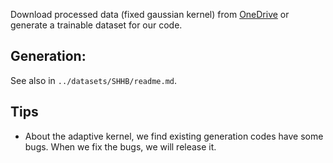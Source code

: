 Download processed data (fixed gaussian kernel) from [OneDrive](https://mailnwpueducn-my.sharepoint.com/:u:/g/personal/gjy3035_mail_nwpu_edu_cn/ET2mp-nFjUpNnqVCT3Iam4gB3mtDZFw7G600hxyP0YYC5g?e=grS8AS) or generate a trainable dataset for our code.

## Generation:
See also in ```../datasets/SHHB/readme.md```.


## Tips
- About the adaptive kernel, we find existing generation codes have some bugs. When we fix the bugs, we will release it. 
